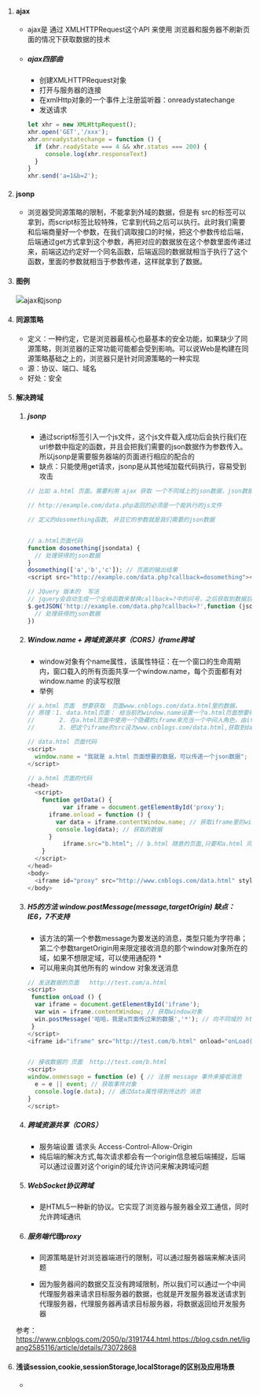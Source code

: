 1. #### ajax

   - ajax是 通过 XMLHTTPRequest这个API 来使用 浏览器和服务器不刷新页面的情况下获取数据的技术

   - ##### ajax四部曲

     - 创建XMLHTTPRequest对象
     - 打开与服务器的连接
     -  在xmlHttp对象的一个事件上注册监听器：onreadystatechange
     - 发送请求

     ```js
     let xhr = new XMLHttpRequest();
     xhr.open('GET','/xxx');
     xhr.onreadystatechange = function () {
       if (xhr.readyState === 4 && xhr.status === 200) {
          console.log(xhr.responseText) 
       }
     }
     xhr.send('a=1&b=2');
     ```

     

2. #### jsonp

   - 浏览器受同源策略的限制，不能拿到外域的数据，但是有 src的标签可以拿到，而script标签比较特殊，它拿到代码之后可以执行。此时我们需要和后端商量好一个参数，在我们调取接口的时候，把这个参数传给后端，后端通过get方式拿到这个参数，再把对应的数据放在这个参数里面传递过来，前端这边约定好一个同名函数，后端返回的数据就相当于执行了这个函数，里面的参数就相当于参数传递，这样就拿到了数据。

3. #### 图例

   ![ajax和jsonp](/Users/tiantian/Desktop/framework/201904/基础知识/images/ajax和jsonp.jpeg)



4. #### 同源策略

   - 定义：一种约定，它是浏览器最核心也最基本的安全功能，如果缺少了同源策略，则浏览器的正常功能可能都会受到影响。可以说Web是构建在同源策略基础之上的，浏览器只是针对同源策略的一种实现
   - 源：协议、端口、域名
   - 好处：安全

5. #### 解决跨域

   1. ##### jsonp

      - 通过script标签引入一个js文件，这个js文件载入成功后会执行我们在url参数中指定的函数，并且会把我们需要的json数据作为参数传入。所以jsonp是需要服务器端的页面进行相应的配合的
      - 缺点：只能使用get请求，jsonp是从其他域加载代码执行，容易受到攻击

      ```js
      // 比如 a.html 页面。需要利用 ajax 获取 一个不同域上的json数据，json数据地址：http://example.com/data.php，
      
      // http://example.com/data.php返回的必须是一个能执行的js文件
      
      // 定义的dosomething函数, 并且它的参数就是我们需要的json数据
      
      
      // a.html页面代码
      function dosomething(jsondata) {
        // 处理获得的json数据
      }
      dosomething(['a','b','c']); // 页面的输出结果
      <script src="http://example.com/data.php?callback=dosomething"></script>
      
      // JQuery 版本的  写法
      // jquery会自动生成一个全局函数来替换callback=?中的问号，之后获取到数据后又会自动销毁，实际上就是起一个临时代理函数的作用
      $.getJSON('http://example.com/data.php?callback=?',function (jsondata) {
        // 处理获得的json数据
      })
      
      ```

      

   2. ##### Window.name  + 跨域资源共享（CORS）iframe跨域

      - window对象有个name属性，该属性特征：在一个窗口的生命周期内，窗口载入的所有页面共享一个window.name，每个页面都有对 window.name 的读写权限
      - 举例

      ```js
      // a.html 页面  想要获取  页面www.cnblogs.com/data.html里的数据。
      // 原理：1. data.html页面： 给当前的window.name设置一个a.html页面想要得到的数据值
      //       2. 在a.html页面中使用一个隐藏的iframe来充当一个中间人角色，由iframe去获取data.html							的数据，然后a.html再去得到iframe获取到的数据。
      //       3. 把这个iframe的src设为www.cnblogs.com/data.html,获取到data.html的通过window.name设置的数据
      
      // data.html 页面代码
      <script>
        window.name = "我就是 a.html 页面想要的数据，可以传递一个json数据";
      </script>	
      
      // a.html 页面的代码
      <head>
        <script>
          function getData() {
      			var iframe = document.getElementById('proxy');
            iframe.onload = function () {
              var data = iframe.contentWindow.name; // 获取iframe里的window.name ,也就是																										data.html 页面里设置的数据
              console.log(data); // 获取的数据
            }
        		iframe.src="b.html"; // b.html 随意的页面,只要和a.html 同源就行了，目的是让 a.html 能														访问到 iframe里面的东西
          }
      	</script>
      </head>
      <body>
      	<iframe id="proxy" src="http://www.cnblogs.com/data.html" style="display: none; onload="getData()"></iframe>
      </body>
      ```

   3. ##### H5的方法  window.postMessage(message,targetOrigin)    缺点： IE6，7不支持

      - 该方法的第一个参数message为要发送的消息，类型只能为字符串；第二个参数targetOrigin用来限定接收消息的那个window对象所在的域，如果不想限定域，可以使用通配符 *  
      - 可以用来向其他所有的 window 对象发送消息

      ```js
      // 发送数据的页面   http://test.com/a.html
      <script>
       function onLoad () {
        var iframe = document.getElementById('iframe');
        var win = iframe.contentWindow; // 获取window对象
        win.postMessage('哈哈，我是a页面传过来的数据','*'); // 向不同域的 http://test.com/b.html 																										页面发送消息
       }
      </script>
      <iframe id="iframe" src="http://test.com/b.html" onload="onLoad()"></iframe>
      
      
      // 接收数据的 页面  http://test.com/b.html
      <script>
      window.onmessage = function (e) { // 注册 message 事件来接收消息
        e = e || event; // 获取事件对象
        console.log(e.data); // 通过data属性得到传达的 消息
      }
      </script>
      ```

   4. #####  跨域资源共享（CORS）

      - 服务端设置 请求头  Access-Control-Allow-Origin 
      - 纯后端的解决方式,每次请求都会有一个origin信息被后端捕捉，后端可以通过设置对这个origin的域允许访问来解决跨域问题

   5. ##### WebSocket协议跨域

      - 是HTML5一种新的协议。它实现了浏览器与服务器全双工通信，同时允许跨域通讯

   6. ##### 服务端代理proxy

      - 同源策略是针对浏览器端进行的限制，可以通过服务器端来解决该问题

      - 因为服务器间的数据交互没有跨域限制，所以我们可以通过一个中间代理服务器来请求目标服务器的数据，也就是开发服务器发送请求到代理服务器，代理服务器再请求目标服务器，将数据返回给开发服务器

   参考：<https://www.cnblogs.com/2050/p/3191744.html>,<https://blog.csdn.net/ligang2585116/article/details/73072868>



6. #### 浅谈session,cookie,sessionStorage,localStorage的区别及应用场景

   - 

